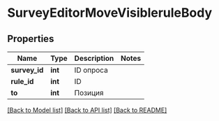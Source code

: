 # SurveyEditorMoveVisibleruleBody

## Properties
Name | Type | Description | Notes
------------ | ------------- | ------------- | -------------
**survey_id** | **int** | ID опроса | 
**rule_id** | **int** | ID | 
**to** | **int** | Позиция | 

[[Back to Model list]](../README.md#documentation-for-models) [[Back to API list]](../README.md#documentation-for-api-endpoints) [[Back to README]](../README.md)


